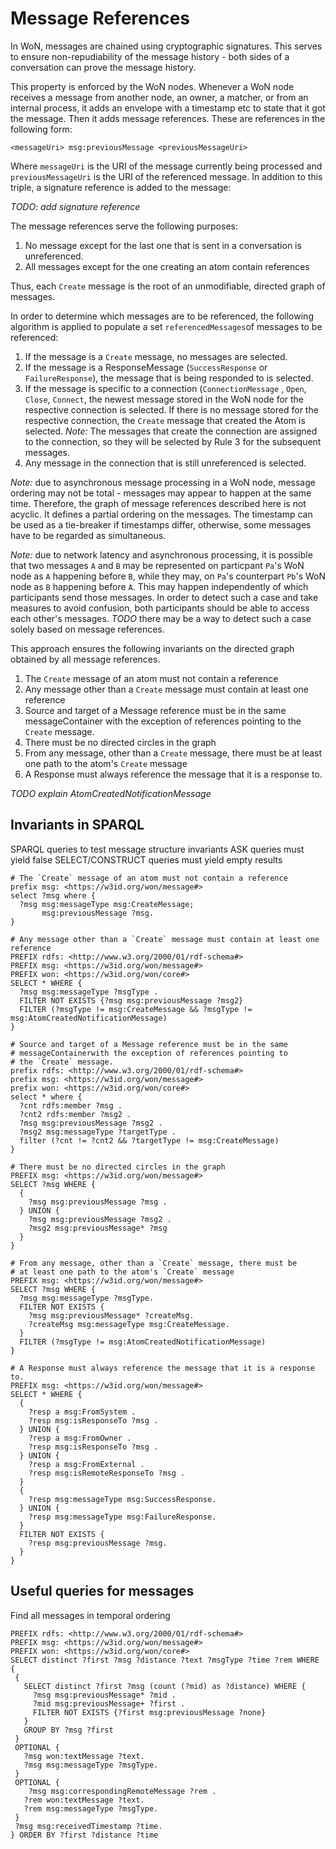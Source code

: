# Message References
In WoN, messages are chained using cryptographic signatures. This serves 
to ensure non-repudiability of the message history - both sides of a conversation 
can prove the message history. 
  
This property is enforced by the WoN nodes. Whenever a WoN node receives 
a message from another node, an owner, a matcher, or from an internal 
process, it adds an envelope with a timestamp etc to state that it got the 
message. Then it adds message references. These are references in the following form:
```
<messageUri> msg:previousMessage <previousMessageUri>
```
Where `messageUri` is the URI of the message currently being processed and 
```previousMessageUri``` is the URI of the referenced message. 
In addition to this triple, a signature reference is added to the message:

*TODO: add signature reference*

The message references serve the following purposes:
1. No message except for the last one that is sent in a conversation is 
unreferenced.
2. All messages except for the one creating an atom contain references

Thus, each `Create` message is the root of an unmodifiable, directed graph
of messages.

In order to determine which messages are to be referenced, the following 
algorithm is applied to populate a set `referencedMessages`of messages 
to be referenced: 
1. If the message is a `Create` message, no messages are selected.
2. If the message is a ResponseMessage (`SuccessResponse` or `FailureResponse`), 
the message that is being responded to is selected.
3. If the message is specific to a connection (`ConnectionMessage` , 
`Open`, `Close`, `Connect`, the newest message stored in the WoN node 
for the respective connection is selected. If there is no message stored 
for the respective connection, the `Create`
message that created the Atom is selected. 
*Note:* The messages that create 
the connection are assigned to the connection, so they will be selected
by Rule 3 for the subsequent messages.
4. Any message in the connection that is still unreferenced is selected.

*Note:* due to asynchronous message processing in a WoN node, message ordering 
may not be total - messages may appear to happen at the same time. Therefore,
the graph of message references described here is not acyclic. It defines 
a partial ordering on the messages. The timestamp can be used as a tie-breaker 
if timestamps differ, otherwise, some messages have to be regarded as simultaneous.
 
*Note:* due to network latency and asynchronous processing, it is possible that two 
messages `A` and `B` may be represented on particpant `Pa`'s WoN node as `A` 
happening before `B`, while they may, on `Pa`'s counterpart `Pb`'s WoN node 
as `B` happening before `A`. This may happen independently of which participants 
send those messages. In order to detect such a case and take measures to avoid
confusion, both participants should be able to access each other's messages.
*TODO* there may be a way to detect such a case solely based on message references. 


This approach ensures the following invariants on the directed graph 
obtained by all message references. 
1. The `Create` message of an atom must not contain a reference
1. Any message other than a `Create` message must contain at least one reference
1. Source and target of a Message reference must be in the same messageContainer
  with the exception of references pointing to the `Create` message.
1. There must be no directed circles in the graph
1. From any message, other than a `Create` message, there must be 
at least one path to the atom's `Create` message
1. A Response must always reference the message that it is a response to.

*TODO explain AtomCreatedNotificationMessage*

##  Invariants in SPARQL
SPARQL queries to test message structure invariants
ASK queries must yield false
SELECT/CONSTRUCT queries must yield empty results

```
# The `Create` message of an atom must not contain a reference
prefix msg: <https://w3id.org/won/message#>
select ?msg where {
  ?msg msg:messageType msg:CreateMessage;
	   msg:previousMessage ?msg.
}
```
```
# Any message other than a `Create` message must contain at least one reference
PREFIX rdfs: <http://www.w3.org/2000/01/rdf-schema#>
PREFIX msg: <https://w3id.org/won/message#>
PREFIX won: <https://w3id.org/won/core#>
SELECT * WHERE {
  ?msg msg:messageType ?msgType .
  FILTER NOT EXISTS {?msg msg:previousMessage ?msg2}  
  FILTER (?msgType != msg:CreateMessage && ?msgType != msg:AtomCreatedNotificationMessage)
}
```
```
# Source and target of a Message reference must be in the same 
# messageContainerwith the exception of references pointing to 
# the `Create` message.
prefix rdfs: <http://www.w3.org/2000/01/rdf-schema#>
prefix msg: <https://w3id.org/won/message#>
prefix won: <https://w3id.org/won/core#>
select * where {
  ?cnt rdfs:member ?msg .
  ?cnt2 rdfs:member ?msg2 .
  ?msg msg:previousMessage ?msg2 .
  ?msg2 msg:messageType ?targetType .
  filter (?cnt != ?cnt2 && ?targetType != msg:CreateMessage)
}
```
```
# There must be no directed circles in the graph
PREFIX msg: <https://w3id.org/won/message#>
SELECT ?msg WHERE {
  {
  	?msg msg:previousMessage ?msg .  
  } UNION {
  	?msg msg:previousMessage ?msg2 . 
  	?msg2 msg:previousMessage* ?msg
  } 
}
```
```
# From any message, other than a `Create` message, there must be 
# at least one path to the atom's `Create` message
PREFIX msg: <https://w3id.org/won/message#>
SELECT ?msg WHERE {
  ?msg msg:messageType ?msgType.
  FILTER NOT EXISTS {
    ?msg msg:previousMessage* ?createMsg.
    ?createMsg msg:messageType msg:CreateMessage.
  }
  FILTER (?msgType != msg:AtomCreatedNotificationMessage)
}
```

```
# A Response must always reference the message that it is a response to.
PREFIX msg: <https://w3id.org/won/message#>
SELECT * WHERE {
  {
  	?resp a msg:FromSystem .
	?resp msg:isResponseTo ?msg .
  } UNION {
	?resp a msg:FromOwner .
	?resp msg:isResponseTo ?msg .
  } UNION {
	?resp a msg:FromExternal .
	?resp msg:isRemoteResponseTo ?msg .    
  }
  {
  	?resp msg:messageType msg:SuccessResponse.
  } UNION {
    ?resp msg:messageType msg:FailureResponse.
  } 
  FILTER NOT EXISTS {
  	?resp msg:previousMessage ?msg. 
  }
}
```

## Useful queries for messages

Find all messages in temporal ordering
```
PREFIX rdfs: <http://www.w3.org/2000/01/rdf-schema#>
PREFIX msg: <https://w3id.org/won/message#>
PREFIX won: <https://w3id.org/won/core#>
SELECT distinct ?first ?msg ?distance ?text ?msgType ?time ?rem WHERE {
 {
   SELECT distinct ?first ?msg (count (?mid) as ?distance) WHERE {
     ?msg msg:previousMessage* ?mid .
     ?mid msg:previousMessage+ ?first .
     FILTER NOT EXISTS {?first msg:previousMessage ?none}            
   }
   GROUP BY ?msg ?first 
 }
 OPTIONAL {
   ?msg won:textMessage ?text.
   ?msg msg:messageType ?msgType.
 }
 OPTIONAL {
    ?msg msg:correspondingRemoteMessage ?rem . 
   ?rem won:textMessage ?text.
   ?rem msg:messageType ?msgType.
 }
 ?msg msg:receivedTimestamp ?time.  
} ORDER BY ?first ?distance ?time
```